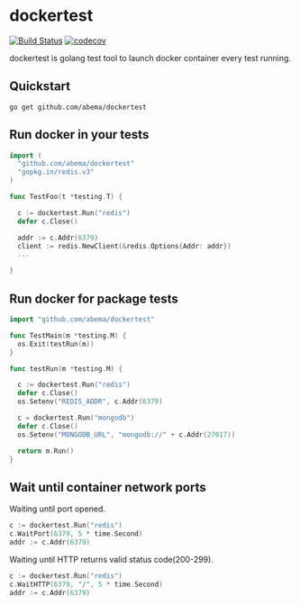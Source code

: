dockertest
=====

[![Build Status](https://travis-ci.org/suguru/dockertest.svg?branch=master)](https://travis-ci.org/suguru/dockertest)
[![codecov](https://codecov.io/gh/suguru/dockertest/branch/master/graph/badge.svg)](https://codecov.io/gh/suguru/dockertest)

dockertest is golang test tool to launch docker container every test running. 


Quickstart
---

```
go get github.com/abema/dockertest
```

Run docker in your tests
---

```go
import (
  "github.com/abema/dockertest"
  "gopkg.in/redis.v3"
)

func TestFoo(t *testing.T) {

  c := dockertest.Run("redis")
  defer c.Close()

  addr := c.Addr(6379)
  client := redis.NewClient(&redis.Options{Addr: addr})
  ...

}
```

Run docker for package tests
---

```go
import "github.com/abema/dockertest"

func TestMain(m *testing.M) {
  os.Exit(testRun(m))
}

func testRun(m *testing.M) {

  c := dockertest.Run("redis")
  defer c.Close()
  os.Setenv("REDIS_ADDR", c.Addr(6379)

  c = dockertest.Run("mongodb")
  defer c.Close()
  os.Setenv("MONGODB_URL", "mongodb://" + c.Addr(27017))

  return m.Run()
}
```

Wait until container network ports
---

Waiting until port opened.

```go
c := dockertest.Run("redis")
c.WaitPort(6379, 5 * time.Second)
addr := c.Addr(6379)
```

Waiting until HTTP returns valid status code(200-299).

```go
c := dockertest.Run("redis")
c.WaitHTTP(6379, "/", 5 * time.Second)
addr := c.Addr(6379)
```
